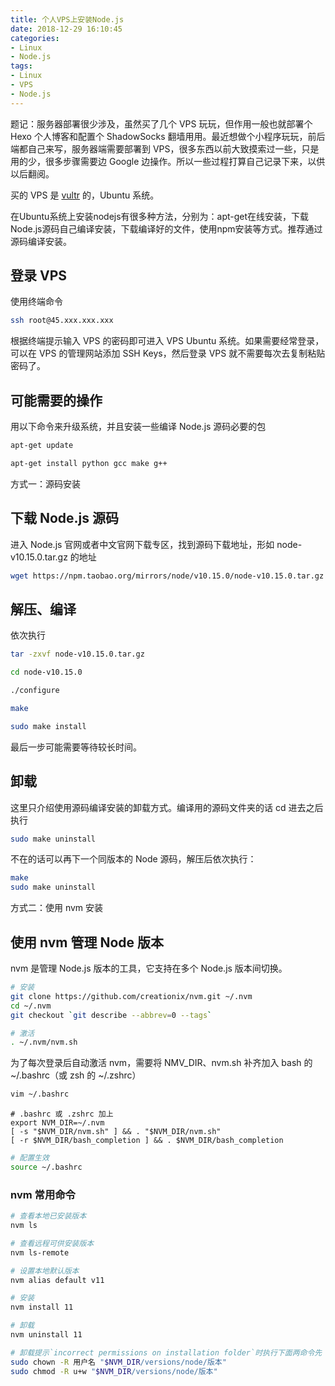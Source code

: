 ```yaml
---
title: 个人VPS上安装Node.js
date: 2018-12-29 16:10:45
categories: 
- Linux
- Node.js
tags:
- Linux
- VPS
- Node.js
---
```

题记：服务器部署很少涉及，虽然买了几个 VPS 玩玩，但作用一般也就部署个 Hexo 个人博客和配置个 ShadowSocks 翻墙用用。最近想做个小程序玩玩，前后端都自己来写，服务器端需要部署到 VPS，很多东西以前大致摸索过一些，只是用的少，很多步骤需要边 Google 边操作。所以一些过程打算自己记录下来，以供以后翻阅。

买的 VPS 是 [vultr](https://www.vultr.com) 的，Ubuntu 系统。

在Ubuntu系统上安装nodejs有很多种方法，分别为：apt-get在线安装，下载Node.js源码自己编译安装，下载编译好的文件，使用npm安装等方式。推荐通过源码编译安装。
<!-- more -->

## 登录 VPS

使用终端命令

```bash
ssh root@45.xxx.xxx.xxx
```

根据终端提示输入 VPS 的密码即可进入 VPS Ubuntu 系统。如果需要经常登录，可以在 VPS 的管理网站添加 SSH Keys，然后登录 VPS 就不需要每次去复制粘贴密码了。

## 可能需要的操作

用以下命令来升级系统，并且安装一些编译 Node.js 源码必要的包

```bash
apt-get update

apt-get install python gcc make g++
```

方式一：源码安装
## 下载 Node.js 源码

进入 Node.js 官网或者中文官网下载专区，找到源码下载地址，形如 node-v10.15.0.tar.gz 的地址

```bash
wget https://npm.taobao.org/mirrors/node/v10.15.0/node-v10.15.0.tar.gz
```

## 解压、编译

依次执行

```bash
tar -zxvf node-v10.15.0.tar.gz

cd node-v10.15.0

./configure

make

sudo make install
```

最后一步可能需要等待较长时间。

## 卸载

这里只介绍使用源码编译安装的卸载方式。编译用的源码文件夹的话 cd 进去之后执行

```bash
sudo make uninstall
```

不在的话可以再下一个同版本的 Node 源码，解压后依次执行：

```bash
make
sudo make uninstall
```

方式二：使用 nvm 安装

## 使用 nvm 管理 Node 版本

nvm 是管理 Node.js 版本的工具，它支持在多个 Node.js 版本间切换。

```bash
# 安装
git clone https://github.com/creationix/nvm.git ~/.nvm
cd ~/.nvm
git checkout `git describe --abbrev=0 --tags`

# 激活
. ~/.nvm/nvm.sh
```

为了每次登录后自动激活 nvm，需要将 NMV_DIR、nvm.sh 补齐加入 bash 的 ~/.bashrc（或 zsh 的 ~/.zshrc）

```bash
vim ~/.bashrc
```

```bashrc
# .bashrc 或 .zshrc 加上
export NVM_DIR=~/.nvm
[ -s "$NVM_DIR/nvm.sh" ] && . "$NVM_DIR/nvm.sh"
[ -r $NVM_DIR/bash_completion ] && . $NVM_DIR/bash_completion
```

```bash
# 配置生效
source ~/.bashrc
```

### nvm 常用命令

```bash
# 查看本地已安装版本
nvm ls

# 查看远程可供安装版本
nvm ls-remote

# 设置本地默认版本
nvm alias default v11

# 安装
nvm install 11

# 卸载
nvm uninstall 11

# 卸载提示`incorrect permissions on installation folder`时执行下面两命令先
sudo chown -R 用户名 "$NVM_DIR/versions/node/版本"
sudo chmod -R u+w "$NVM_DIR/versions/node/版本"
```